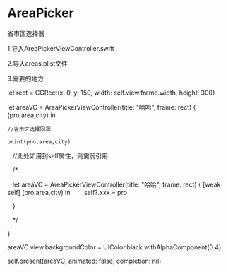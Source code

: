 # AreaPicker
省市区选择器

1.导入AreaPickerViewController.swift 

2.导入areas.plist文件

3.需要的地方

let rect = CGRect(x: 0, y: 150, width: self.view.frame.width, height: 300)

let areaVC = AreaPickerViewController(title: "哈哈", frame: rect) { (pro,area,city) in

    //省市区选择回调
    
    print(pro,area,city)
    
    //此处如用到self属性，则需弱引用
    
    /*
    
    let areaVC = AreaPickerViewController(title: "哈哈", frame: rect) { [weak self] (pro,area,city) in
    
    self?.xxx = pro
    
    }
    
    */
 
}

areaVC.view.backgroundColor = UIColor.black.withAlphaComponent(0.4)

self.present(areaVC, animated: false, completion: nil)
